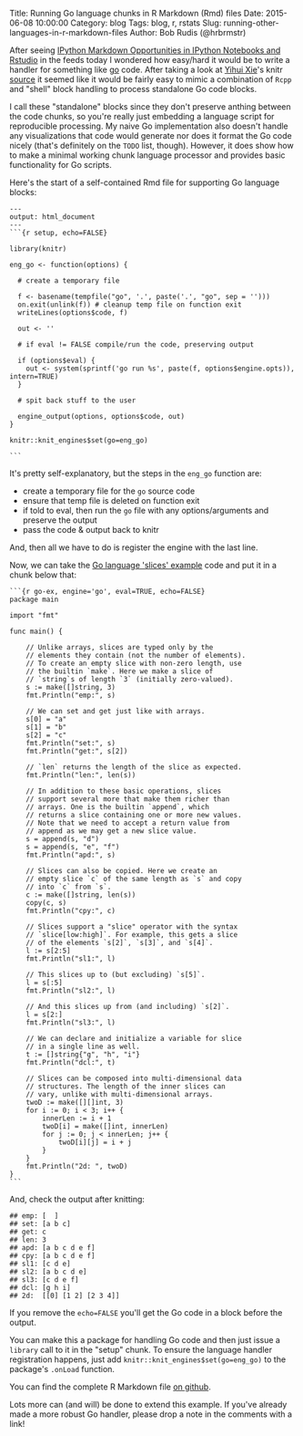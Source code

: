 Title: Running Go language chunks in R Markdown (Rmd) files
Date: 2015-06-08 10:00:00
Category: blog
Tags: blog, r, rstats
Slug: running-other-languages-in-r-markdown-files
Author: Bob Rudis (@hrbrmstr)

After seeing [IPython Markdown Opportunities in IPython Notebooks and Rstudio](http://blog.ouseful.info/2015/06/06/ipython-markdown-opportunities/) in the feeds today I wondered how easy/hard it would be to write a handler for something like [go](https://golang.org/) code. After taking a look at [Yihui Xie](https://twitter.com/xieyihui)'s knitr [source](https://github.com/yihui/knitr/blob/master/R/engine.R) it seemed like it would be fairly easy to mimic a combination of `Rcpp` and "shell" block handling to process standalone Go code blocks.

I call these "standalone" blocks since they don't preserve anthing between the code chunks, so you're really just embedding a language script for reproducible processing. My naive Go implementation also doesn't handle any visualizations that code would generate nor does it format the Go code nicely (that's definitely on the `TODO` list, though). However, it does show how to make a minimal working chunk language processor and provides basic functionality for Go scripts.

Here's the start of a self-contained Rmd file for supporting Go language blocks:

    ---
    output: html_document
    ---
    ```{r setup, echo=FALSE}
    
    library(knitr)
    
    eng_go <- function(options) {
      
      # create a temporary file
    
      f <- basename(tempfile("go", '.', paste('.', "go", sep = '')))
      on.exit(unlink(f)) # cleanup temp file on function exit
      writeLines(options$code, f)
    
      out <- ''
      
      # if eval != FALSE compile/run the code, preserving output
    
      if (options$eval) {
        out <- system(sprintf('go run %s', paste(f, options$engine.opts)), intern=TRUE)
      }
      
      # spit back stuff to the user
      
      engine_output(options, options$code, out)
    }
    
    knitr::knit_engines$set(go=eng_go)
    
    ```

It's pretty self-explanatory, but the steps in the `eng_go` function are:

- create a temporary file for the `go` source code
- ensure that temp file is deleted on function exit
- if told to eval, then run the `go` file with any options/arguments and preserve the output
- pass the code & output back to knitr

And, then all we have to do is register the engine with the last line.

Now, we can take the [Go language 'slices' example](https://gobyexample.com/slices) code and put it in a chunk below that:

    ```{r go-ex, engine='go', eval=TRUE, echo=FALSE}
    package main

    import "fmt"

    func main() {

        // Unlike arrays, slices are typed only by the
        // elements they contain (not the number of elements).
        // To create an empty slice with non-zero length, use
        // the builtin `make`. Here we make a slice of
        // `string`s of length `3` (initially zero-valued).
        s := make([]string, 3)
        fmt.Println("emp:", s)

        // We can set and get just like with arrays.
        s[0] = "a"
        s[1] = "b"
        s[2] = "c"
        fmt.Println("set:", s)
        fmt.Println("get:", s[2])

        // `len` returns the length of the slice as expected.
        fmt.Println("len:", len(s))

        // In addition to these basic operations, slices
        // support several more that make them richer than
        // arrays. One is the builtin `append`, which
        // returns a slice containing one or more new values.
        // Note that we need to accept a return value from
        // append as we may get a new slice value.
        s = append(s, "d")
        s = append(s, "e", "f")
        fmt.Println("apd:", s)

        // Slices can also be copied. Here we create an
        // empty slice `c` of the same length as `s` and copy
        // into `c` from `s`.
        c := make([]string, len(s))
        copy(c, s)
        fmt.Println("cpy:", c)

        // Slices support a "slice" operator with the syntax
        // `slice[low:high]`. For example, this gets a slice
        // of the elements `s[2]`, `s[3]`, and `s[4]`.
        l := s[2:5]
        fmt.Println("sl1:", l)

        // This slices up to (but excluding) `s[5]`.
        l = s[:5]
        fmt.Println("sl2:", l)

        // And this slices up from (and including) `s[2]`.
        l = s[2:]
        fmt.Println("sl3:", l)

        // We can declare and initialize a variable for slice
        // in a single line as well.
        t := []string{"g", "h", "i"}
        fmt.Println("dcl:", t)

        // Slices can be composed into multi-dimensional data
        // structures. The length of the inner slices can
        // vary, unlike with multi-dimensional arrays.
        twoD := make([][]int, 3)
        for i := 0; i < 3; i++ {
            innerLen := i + 1
            twoD[i] = make([]int, innerLen)
            for j := 0; j < innerLen; j++ {
                twoD[i][j] = i + j
            }
        }
        fmt.Println("2d: ", twoD)
    }
    ```

And, check the output after knitting:

    ## emp: [  ]
    ## set: [a b c]
    ## get: c
    ## len: 3
    ## apd: [a b c d e f]
    ## cpy: [a b c d e f]
    ## sl1: [c d e]
    ## sl2: [a b c d e]
    ## sl3: [c d e f]
    ## dcl: [g h i]
    ## 2d:  [[0] [1 2] [2 3 4]]

If you remove the `echo=FALSE` you'll get the Go code in a block before the output.

You can make this a package for handling Go code and then just issue a `library` call to it in the "setup" chunk. To ensure the language handler registration happens, just add `knitr::knit_engines$set(go=eng_go)` to the package's `.onLoad` function.

You can find the complete R Markdown file [on github](https://gist.github.com/hrbrmstr/9accf90e63d852337cb7).

Lots more can (and will) be done to extend this example. If you've already made a more robust Go handler, please drop a note in the comments with a link!
